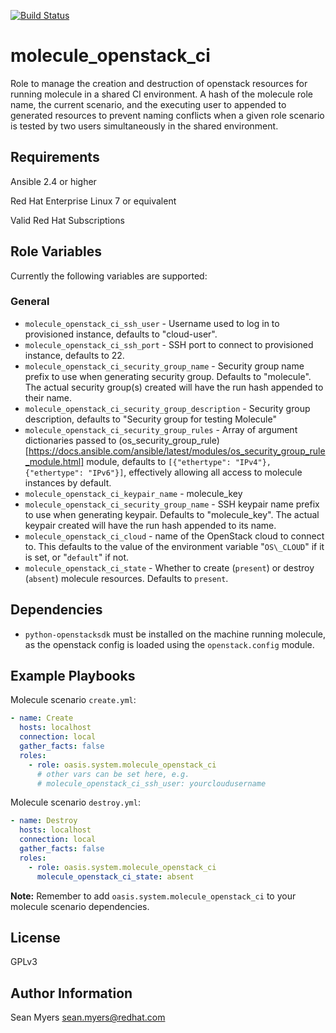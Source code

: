 [![Build Status](https://travis-ci.org/oasis-roles/molecule_openstack_ci.svg?branch=master)](https://travis-ci.org/oasis-roles/molecule_openstack_ci)

molecule_openstack_ci
===========

Role to manage the creation and destruction of openstack resources for running
molecule in a shared CI environment. A hash of the molecule role name, the
current scenario, and the executing user to appended to generated resources to
prevent naming conflicts when a given role scenario is tested by two users
simultaneously in the shared environment.

Requirements
------------

Ansible 2.4 or higher

Red Hat Enterprise Linux 7 or equivalent

Valid Red Hat Subscriptions

Role Variables
--------------

Currently the following variables are supported:

### General

* `molecule_openstack_ci_ssh_user` - Username used to log in to provisioned instance,
  defaults to "cloud-user".
* `molecule_openstack_ci_ssh_port` - SSH port to connect to provisioned instance,
  defaults to 22.
* `molecule_openstack_ci_security_group_name` - Security group name prefix to use
 when generating security group. Defaults to "molecule". The actual security
 group(s) created will have the run hash appended to their name.
* `molecule_openstack_ci_security_group_description` - Security group description,
 defaults to "Security group for testing Molecule"
* `molecule_openstack_ci_security_group_rules` - Array of argument dictionaries passed to
 (os_security_group_rule)[https://docs.ansible.com/ansible/latest/modules/os_security_group_rule_module.html]
 module, defaults to `[{"ethertype": "IPv4"}, {"ethertype": "IPv6"}]`, effectively allowing
 all access to molecule instances by default.
* `molecule_openstack_ci_keypair_name` - molecule_key
* `molecule_openstack_ci_security_group_name` - SSH keypair name prefix to use
 when generating keypair. Defaults to "molecule_key". The actual keypair
 created will have the run hash appended to its name.
* `molecule_openstack_ci_cloud` - name of the OpenStack cloud to connect to. This defaults to the value
 of the environment variable "`OS\_CLOUD`" if it is set, or "`default`" if not.
* `molecule_openstack_ci_state` - Whether to create (`present`) or destroy (`absent`) molecule resources.
 Defaults to `present`.

Dependencies
------------

- `python-openstacksdk` must be installed on the machine running molecule,
  as the openstack config is loaded using the `openstack.config` module.

Example Playbooks
-----------------

Molecule scenario `create.yml`:
```yaml
- name: Create
  hosts: localhost
  connection: local
  gather_facts: false
  roles:
    - role: oasis.system.molecule_openstack_ci
      # other vars can be set here, e.g.
      # molecule_openstack_ci_ssh_user: yourcloudusername
```

Molecule scenario `destroy.yml`:
```yaml
- name: Destroy
  hosts: localhost
  connection: local
  gather_facts: false
  roles:
    - role: oasis.system.molecule_openstack_ci
      molecule_openstack_ci_state: absent
```

**Note:** Remember to add `oasis.system.molecule_openstack_ci` to your
molecule scenario dependencies.

License
-------

GPLv3

Author Information
------------------

Sean Myers <sean.myers@redhat.com>

